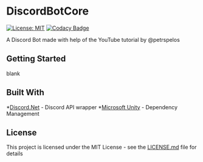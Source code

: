 # DiscordBotCore
[![License: MIT](https://img.shields.io/badge/License-MIT-yellow.svg)](https://opensource.org/licenses/MIT)
[![Codacy Badge](https://api.codacy.com/project/badge/Grade/077f7b27413d4464a3a1bb8f69a91583)](https://www.codacy.com/app/GHOSCHT/DiscordBotCore?utm_source=github.com&amp;utm_medium=referral&amp;utm_content=GHOSCHT/DiscordBotCore&amp;utm_campaign=Badge_Grade)

A Discord Bot made with help of the YouTube tutorial by @petrspelos

## Getting Started

blank

## Built With

 *[Discord.Net](https://github.com/discord-net/Discord.Net) - Discord API wrapper
 *[Microsoft Unity](https://www.microsoft.com/en-us/download/details.aspx?id=38788) - Dependency Management

## License

This project is licensed under the MIT License - see the [LICENSE.md](LICENSE.md) file for details
